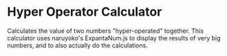 # Hyper Operator Calculator
Calculates the value of two numbers "hyper-operated" together. This calculator uses naruyoko's ExpantaNum.js to display the results of very big numbers, and to also actually do the calculations.
